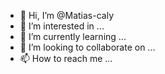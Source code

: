 - 👋 Hi, I’m @Matias-caly
- 👀 I’m interested in ...
- 🌱 I’m currently learning ...
- 💞️ I’m looking to collaborate on ...
- 📫 How to reach me ...

<!---
Matias-caly/Matias-caly is a ✨ special ✨ repository because its `README.md` (this file) appears on your GitHub profile.
You can click the Preview link to take a look at your changes.
--->
